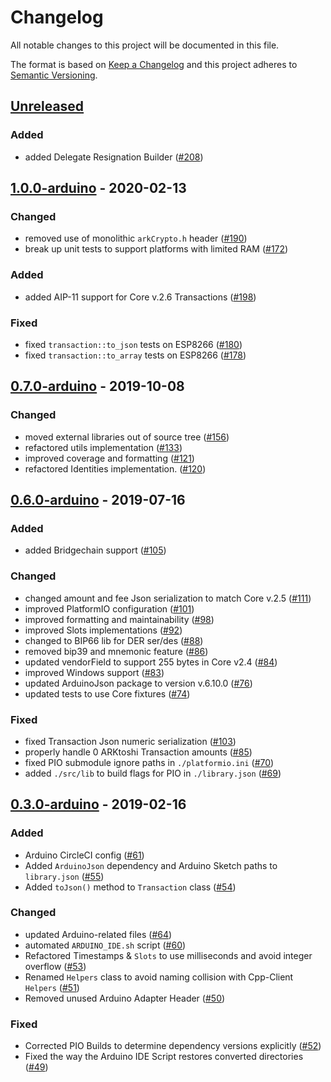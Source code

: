 # Changelog

All notable changes to this project will be documented in this file.

The format is based on [Keep a Changelog](http://keepachangelog.com/en/1.0.0/)
and this project adheres to [Semantic Versioning](http://semver.org/spec/v2.0.0.html).

## [Unreleased]

### Added
-   added Delegate Resignation Builder ([#208])

## [1.0.0-arduino] - 2020-02-13

### Changed
-   removed use of monolithic `arkCrypto.h` header ([#190])
-   break up unit tests to support platforms with limited RAM ([#172])

### Added
-   added AIP-11 support for Core v.2.6 Transactions ([#198])

### Fixed
-   fixed `transaction::to_json` tests on ESP8266 ([#180])
-   fixed `transaction::to_array` tests on ESP8266 ([#178])

## [0.7.0-arduino] - 2019-10-08

### Changed
-   moved external libraries out of source tree ([#156])
-   refactored utils implementation ([#133])
-   improved coverage and formatting ([#121])
-   refactored Identities implementation. ([#120])

## [0.6.0-arduino] - 2019-07-16

### Added
-   added Bridgechain support ([#105])

### Changed
-   changed amount and fee Json serialization to match Core v.2.5 ([#111])
-   improved PlatformIO configuration ([#101])
-   improved formatting and maintainability ([#98])
-   improved Slots implementations ([#92])
-   changed to BIP66 lib for DER ser/des ([#88])
-   removed bip39 and mnemonic feature ([#86])
-   updated vendorField to support 255 bytes in Core v2.4 ([#84])
-   improved Windows support ([#83])
-   updated ArduinoJson package to version v.6.10.0 ([#76])
-   updated tests to use Core fixtures ([#74])

### Fixed
-   fixed Transaction Json numeric serialization ([#103])
-   properly handle 0 ARKtoshi Transaction amounts ([#85])
-   fixed PIO submodule ignore paths in `./platformio.ini` ([#70])
-   added `./src/lib` to build flags for PIO in `./library.json` ([#69])

## [0.3.0-arduino] - 2019-02-16

### Added
-   Arduino CircleCI config ([#61])
-   Added `ArduinoJson` dependency and Arduino Sketch paths to `library.json` ([#55])
-   Added `toJson()` method to `Transaction` class ([#54])

### Changed
-   updated Arduino-related files ([#64])
-   automated `ARDUINO_IDE.sh` script ([#60])
-   Refactored Timestamps & `Slots` to use milliseconds and avoid integer overflow ([#53])
-   Renamed `Helpers` class to avoid naming collision with Cpp-Client `Helpers` ([#51])
-   Removed unused Arduino Adapter Header ([#50])

### Fixed
-   Corrected PIO Builds to determine dependency versions explicitly ([#52])
-   Fixed the way the Arduino IDE Script restores converted directories ([#49])

[#49]: https://github.com/ArkEcosystem/cpp-crypto/pull/49
[#50]: https://github.com/ArkEcosystem/cpp-crypto/pull/50
[#51]: https://github.com/ArkEcosystem/cpp-crypto/pull/51
[#52]: https://github.com/ArkEcosystem/cpp-crypto/pull/52
[#53]: https://github.com/ArkEcosystem/cpp-crypto/pull/53
[#54]: https://github.com/ArkEcosystem/cpp-crypto/pull/54
[#55]: https://github.com/ArkEcosystem/cpp-crypto/pull/55
[#60]: https://github.com/ArkEcosystem/cpp-crypto/pull/60
[#61]: https://github.com/ArkEcosystem/cpp-crypto/pull/61
[#64]: https://github.com/ArkEcosystem/cpp-crypto/pull/64
[0.3.0-arduino]: https://github.com/ArkEcosystem/cpp-crypto/compare/0.3.0-arduino
[#69]: https://github.com/ArkEcosystem/cpp-crypto/pull/69
[#70]: https://github.com/ArkEcosystem/cpp-crypto/pull/70
[#74]: https://github.com/ArkEcosystem/cpp-crypto/pull/74
[#76]: https://github.com/ArkEcosystem/cpp-crypto/pull/76
[#83]: https://github.com/ArkEcosystem/cpp-crypto/pull/83
[#84]: https://github.com/ArkEcosystem/cpp-crypto/pull/84
[#85]: https://github.com/ArkEcosystem/cpp-crypto/pull/85
[#88]: https://github.com/ArkEcosystem/cpp-crypto/pull/88
[#86]: https://github.com/ArkEcosystem/cpp-crypto/pull/86
[#92]: https://github.com/ArkEcosystem/cpp-crypto/pull/92
[#98]: https://github.com/ArkEcosystem/cpp-crypto/pull/98
[#101]: https://github.com/ArkEcosystem/cpp-crypto/pull/101
[#103]: https://github.com/ArkEcosystem/cpp-crypto/pull/103
[#105]: https://github.com/ArkEcosystem/cpp-crypto/pull/105
[#111]: https://github.com/ArkEcosystem/cpp-crypto/pull/111
[0.6.0-arduino]: https://github.com/ArkEcosystem/cpp-crypto/compare/0.3.0-arduino...0.6.0-arduino
[#120]: https://github.com/ArkEcosystem/cpp-crypto/pull/120
[#121]: https://github.com/ArkEcosystem/cpp-crypto/pull/121
[#133]: https://github.com/ArkEcosystem/cpp-crypto/pull/133
[#156]: https://github.com/ArkEcosystem/cpp-crypto/pull/156
[0.7.0-arduino]: https://github.com/ArkEcosystem/cpp-crypto/compare/0.6.0-arduino...0.7.0-arduino
[#172]: https://github.com/ArkEcosystem/cpp-crypto/pull/172
[#178]: https://github.com/ArkEcosystem/cpp-crypto/pull/178
[#180]: https://github.com/ArkEcosystem/cpp-crypto/pull/180
[#190]: https://github.com/ArkEcosystem/cpp-crypto/pull/190
[#198]: https://github.com/ArkEcosystem/cpp-crypto/pull/198
[1.0.0-arduino]: https://github.com/ArkEcosystem/cpp-crypto/compare/0.7.0-arduino...1.0.0-arduino
[1.0.0]: https://github.com/ArkEcosystem/cpp-crypto/compare/0.7.0-arduino...1.0.0
[#208]: https://github.com/ArkEcosystem/cpp-crypto/pull/208
[unreleased]: https://github.com/ArkEcosystem/cpp-crypto/compare/1.0.0-arduino...develop
